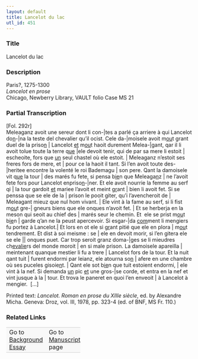 ```yaml
---  
layout: default  
title: Lancelot du lac  
utl_id: 451
---
```


### Title

Lancelot du lac

### Description

<p>Paris?, 1275-1300<br /><em>Lancelot en prose </em><br />
Chicago, Newberry Library, VAULT folio Case MS 21</p>



### Partial Transcription

<p>[Fol. 292r]<br />
Meleaganz avoit une sereur dont li con-|tes a parlé ça arriere à qui Lancelot do<u>n</u>-|na la teste del chevalier qu’il ocist. Cele da-|moisele avoit m<u>ou</u>t grant duel de la priso<u>n</u> | Lancelot <u>et</u> m<u>ou</u>t haoit durement Melea-|gant, qar il li avoit tolue toute la terre q<u>ue</u> |ele devoit tenir, qui de par sa mere li estoit | escheoite, fors que <u>un</u> seul chastel où ele estoit. | Meleaganz n’estoit ses freres fors de mere, et | pour ce la haoit il tant. Si l’en avoit toute des-|heritee encontre la volenté le roi Bademagu | son pere. Qant la damoisele vit q<u>ue</u> la tour | des marés fu fete, si pensa b<u>ie</u>n que Meleaga<u>n</u>z | ne l’avoit fete fors pour Lancelot enpriso<u>n</u>-|ner. Et ele avoit nourrie la femme au serf qi | la tour gardoit <u>et</u> mariee l’avoit et meint g<u>r</u>ant | bien li avoit fet. Si se penssa que se ele de la | prison le pooit giter, qu’i l’avencheroit de | Meleagant mieuz que nul hom vivant. | Ele vint à la fame au serf, si li fist m<u>ou</u>t gre-| gneurs biens que ele onques n’avoit fet. | Et se herberja en la meson qui seoit au chief des | marés seur le chemin. Et  ele se prist m<u>ou</u>t b<u>ie</u>n | garde q’an ne la peust apercevoir. Si esgar-|da <u>com</u>ment li mengiers fu portez à Lancelot.| Et lors en ot ele si g<u>r</u>ant pitié que ele en plora | m<u>ou</u>t tendrement. Et dist à soi meisme : se | ele en devoit morir, si l’en gitera ele se ele || onques puet. Car trop seroit granz doma-|ges se li mieudres ch<u>evalie</u>rs del monde moroit | en si male prison. La damoisele apareilla | meintenant quanque mestier li fu a trere | Lancelot fors de la tour. Et la nuit qant tuit | furent endormi par leianz, ele atourna so<u>n</u> | afere en une chambre où ses puceles gisoie<u>n</u>t. | Qant ele sot b<u>ie</u>n que tuit estoient endormi, | ele vint à la nef. Si demanda <u>un</u> pic <u>et</u> une gros-|se corde, et entra en la nef et vint jusque à la | tour. Et trova le paneret en quoi l’en enveoit | à Lancelot à mengier.  […]</p>
<p>Printed text:<em> Lancelot. Roman en prose du XIIIe siècle</em>, ed. by Alexandre Micha. Geneva: Droz, vol. III, 1978, pp. 323-4 (ed. of BNF, MS Fr. 110.)</p>



### Related Links

<table border="0.5" cellpadding="1" cellspacing="1" style="width: 200px; background-color:#F8F8F8;">
    <tbody style="border-color:#ccc">
        <tr style="border-color:#ccc">
            <td>Go to <a href="https://french.newberry.t-pen.org/essay/451" target="_blank">Background Essay</a></td>
            <td>Go to <a href="https://french.newberry.t-pen.org/www/record.html?id=451" target="_blank">Manuscript</a> page</td>
        </tr>
    </tbody>
</table>
